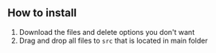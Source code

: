 ## How to install
1) Download the files and delete options you don't want
2) Drag and drop all files to `src` that is located in main folder
